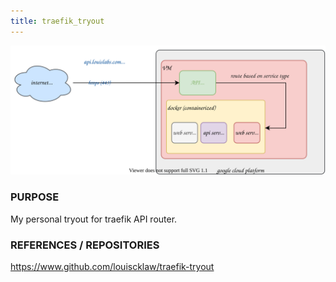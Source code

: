 ```yaml
---
title: traefik_tryout
---
```


![](./assets/traefik_tryout/thumbnail.svg)

### PURPOSE

My personal tryout for traefik API router.

### REFERENCES / REPOSITORIES

https://www.github.com/louiscklaw/traefik-tryout
